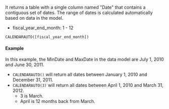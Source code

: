 It returns a table with a single column named "Date" that contains a contiguous set of dates. The range of dates is calculated automatically based on data in the model.
- fiscal_year_end_month: 1 - 12

```dax
CALENDARAUTO([fiscal_year_end_month])
```


#### Example

In this example, the MinDate and MaxDate in the data model are July 1, 2010 and June 30, 2011.
- `CALENDARAUTO()` will return all dates between January 1, 2010 and December 31, 2011.
- `CALENDARAUTO(3)` will return all dates between April 1, 2010 and March 31, 2012.
	- 3 is March.
	- April is 12 months back from March.
